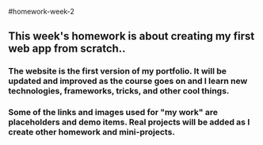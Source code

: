 #homework-week-2

## This week's homework is about creating my first web app from scratch..

### The website is the first version of my portfolio. It will be updated and improved as the course goes on and I learn new technologies, frameworks, tricks, and other cool things.

### Some of the links and images used for "my work" are placeholders and demo items. Real projects will be added as I create other homework and mini-projects.